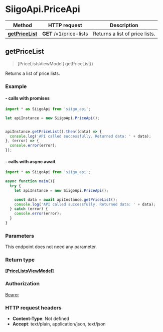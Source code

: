 # SiigoApi.PriceApi

Method | HTTP request | Description
------------- | ------------- | -------------
[**getPriceList**](PriceApi.md#getPriceList) | **GET** /v1/price-lists | Returns a list of price lists.




## getPriceList

> [PriceListsViewModel] getPriceList()

Returns a list of price lists.

### Example

#### - calls with promises

```javascript
import * as SiigoApi from 'siigo_api';

let apiInstance = new SiigoApi.PriceApi();


apiInstance.getPriceList().then((data) => {
  console.log('API called successfully. Returned data: ' + data);
}, (error) => {
  console.error(error);
});
```
#### - calls with async await

```javascript
import * as SiigoApi from 'siigo_api';

async function main(){
  try {
    let apiInstance = new SiigoApi.PriceApi();

    const data = await apiInstance.getPriceList();
    console.log('API called successfully. Returned data: ' + data);
  } catch (error) {
    console.error(error);
  }
}
```


### Parameters

This endpoint does not need any parameter.

### Return type

[**[PriceListsViewModel]**](PriceListsViewModel.md)

### Authorization

[Bearer](../README.md#Bearer)

### HTTP request headers

- **Content-Type**: Not defined
- **Accept**: text/plain, application/json, text/json

